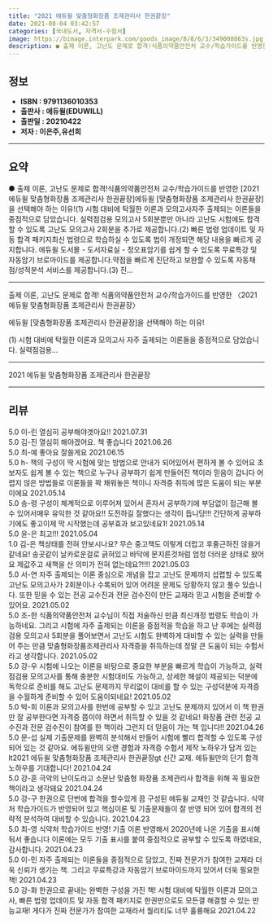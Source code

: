 ```yaml
---
title: "2021 에듀윌 맞춤형화장품 조제관리사 한권끝장"
date: 2021-08-04 03:42:57
categories: [국내도서, 자격서-수험서]
image: https://bimage.interpark.com/goods_image/8/8/6/3/349008863s.jpg
description: ● 출제 이론, 고난도 문제로 합격!식품의약품안전처 교수/학습가이드를 반영한 [2021 에듀윌 맞춤형화장품 조제관리사 한권끝장]에듀윌 [맞춤형화장품 조제관리사 한권끝장]을 선택해야 하는 이유!(1) 시험 대비에 탁월한 이론과 모의고사자주 출제되는 이론들을 중점적으로 담았습니다. 실력점
---
```


## **정보**

- **ISBN : 9791136010353**
- **출판사 : 에듀윌(EDUWILL)**
- **출판일 : 20210422**
- **저자 : 이은주,유선희**

------



## **요약**

●  출제 이론, 고난도 문제로 합격!식품의약품안전처 교수/학습가이드를 반영한 [2021 에듀윌 맞춤형화장품 조제관리사 한권끝장]에듀윌 [맞춤형화장품 조제관리사 한권끝장]을 선택해야 하는 이유!(1) 시험 대비에 탁월한 이론과 모의고사자주 출제되는 이론들을 중점적으로 담았습니다. 실력점검용 모의고사 5회분뿐만 아니라 고난도 시험에도 합격할 수 있도록 고난도 모의고사 2회분을 추가로 제공합니다.(2) 빠른 법령 업데이트 및 자동 합격 패키지최신 법령으로 학습하실 수 있도록 법이 개정되면 해당 내용을 빠르게 공지합니다. 에듀윌 도서몰 - 도서자료실 - 정오표암기를 쉽게 할 수 있도록 무료특강 및 자동암기 브로마이드를 제공합니다.약점을 빠르게 진단하고 보완할 수 있도록 자동채점/성적분석 서비스를 제공합니다.(3) 진...

------

출제 이론, 고난도 문제로 합격!
식품의약품안전처 교수/학습가이드를 반영한 〈2021 에듀윌 맞춤형화장품 조제관리사 한권끝장〉

에듀윌 [맞춤형화장품 조제관리사 한권끝장]을 선택해야 하는 이유!

(1) 시험 대비에 탁월한 이론과 모의고사
자주 출제되는 이론들을 중점적으로 담았습니다. 실력점검용... 

------


2021 에듀윌 맞춤형화장품 조제관리사 한권끝장 

------


## **리뷰** 

5.0 이-린 열심히 공부해야겟아요!! 2021.07.31 <br/>5.0 김-진 열심히 해야겠어요. 책 좋습니다 2021.06.26 <br/>5.0 최-예 좋아요 잘쓸게요 2021.06.15 <br/>5.0 h- 책의 구성이 딱 시험에 맞는 방법으로 안내가 되어있어서 편하게 볼 수 있어요 초보자도 쉽게 볼 수 있는 책으로 누구나 공부하기 쉽게 만들어진 책이라 믿음이 갑니다 어렵지 않은 방법들로 이론들을 꽉 채워놓은 책이니 자격증 취득에 많은 도움이 되는 부분이에요 2021.05.14 <br/>5.0 송-령 구성이 체계적으로 이루어져 있어서 혼자서 공부하기에 부담없이 접근해 볼 수 있어서매우 유익한 것 같아요!! 도전하길 잘했다는 생각이 듭니당!!! 간단하게 공부하기에도 좋고이제 막 시작했는데 공부효과 보고있네요1! 2021.05.14 <br/>5.0 윤-은 최고!!! 2021.05.04 <br/>1.0 김-은 책상태를 전혀 안보시나요? 무슨 중고책도 이렇게 더럽고 후줄근하진 않을거 같네요! 송곳같이 날카로운걸로 긁혀있고 바닥에 문지른것처럼 엄청 더러운 상태로 왔어요  제값주고 새책을 산 의미가 전혀 없는데요?!!!!  2021.05.03 <br/>5.0 서-연 자주 출제되는 이론 중심으로 개념을 잡고 고난도 문제까지 섭렵할 수 있도록 고난도 모의고사가 2회분이나 수록되어 있어 어려운 문제도 당황하지 않고 풀수 있습니다. 또한 믿을 수 있는 전공 교수진과 전문 검수진이 만든 교재라 믿고 시험을 준비할 수 있어요. 2021.05.02 <br/>5.0 조-한 식품의약품안전처 교수님이 직접 저술하신 만큼 최신개정 법령도 학습이 가능하네요. 그리고 시험에 자주 출제되는 이론을 중점적을 학습을 하고 난 후에는 실력점검용 모의고사 5회분을 풀어보면서 고난도 시험도 완벽하게 대비할 수 있는 실력을 만들어 주는 만큼 맞춤형화장품조제관리사 자격증을 취득하는데 정말 큰 도움이 되는 수험서라고 생각합니다. 2021.05.02 <br/>5.0 강-우 시험에 나오는 이론을 바탕으로 중요한 부분을 빠르게 학습이 가능하고, 실력점검용 모의고사를 통해 충분한 시험대비도 가능하고, 상세한 해설이 제공되는 덕분에 독학으로 준비를 해도 고난도 문제까지 무리없이 대비를 할 수 있는 구성덕분에 자격증을 수월하게 준비할 수 있어 도움이되네요! 2021.05.02 <br/>5.0 박-희 이론과 모의고사를 한번에 공부할 수 있고 고난도 문제까지 있어서 이 책 한권만 잘 공부한다면 자격증 쯤이야 하면서 취득할 수 있을 것 같네요! 화장품 관련 전공 교수진과 전문 검수진이 참여를 한 책이라 그런지 더 믿음이 가는 책 입니다!! 2021.04.26 <br/>5.0 문-섭 실제 기출문제를 완벽히 분석해서 만들어 시험에 빨리 합격할 수 있도록 구성되어 있는 것 같아요. 에듀윌만의 오랜 경험과 자격증 수험서 제작 노하우가 담겨 있는 lt2021 에듀윌 맞춤형화장품 조제관리사 한권끝장gt 신간 교재. 에듀윌만의 단기 합격 노하우를 기대합니다! 2021.04.24 <br/>5.0 강-훈 극악의 난이도라고 소문난 맞춤형 화장품 조제관리사 합격을 위해 꼭 필요한 책이라고 생각돼요 2021.04.24 <br/>5.0 강-구 한권으로 단번에 합격을 할수있게 끔 구성된 에듀윌 교재인 것 같습니다. 식약처 학습가이드가 반영되어 있고 핵심이론 및 기출문제들이 잘 반영 되어 있어 합격의 전략적 분석하여 대비할 수 있습니다. 2021.04.23 <br/>5.0 최-영 식약처 학습가이드 반영! 기출 이론 반영해서 2020년에 나온 기출을 표시해둬서 좋습니다 이론에는 모두 기출 표시를 붙여 중점적으로 공부할 수 있도록 하였네요, 감사합니다. 2021.04.23 <br/>5.0 이-민 자주 출제되는 이론들을 중점적으로 담았고, 진짜 전문가가 참여한 교재라 더욱 신뢰가 생기는 책. 그리고 무료특강과 자동암기 브로마이드까지 있어서 더욱 필요한 책! 2021.04.23 <br/>5.0 강-화 한권으로 끝내는 완벽한 구성을 가진 책! 시험 대비에 탁월한 이론과 모의고사, 빠른 법령 업데이트 및 자동 합격 패키지로 한권만으로도 모든결 해결할 수 있는 만능교재! 게다가 진짜 전문가가 참여한 교재라서 퀄리티도 너무 훌륭해요 2021.04.22 <br/>